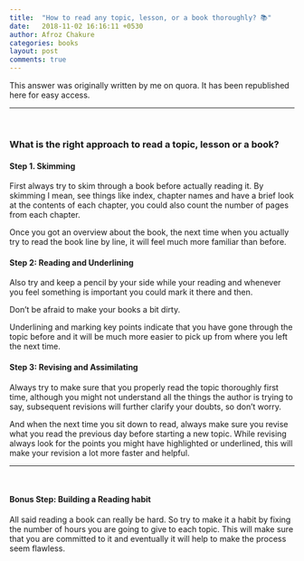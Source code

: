 ```yaml
---
title:  "How to read any topic, lesson, or a book thoroughly? 📚"
date:   2018-11-02 16:16:11 +0530
author: Afroz Chakure
categories: books 
layout: post
comments: true
---
```


This answer was originally written by me on quora. It has been republished here for easy access. 

*** 
<br>

### **What is the right approach to read a topic, lesson or a book?**

#### **Step 1. Skimming**
First always try to skim through a book before actually reading it. By skimming I mean, see things like index, chapter names and have a brief look at the contents of each chapter, you could also count the number of pages from each chapter. 

Once you got an overview about the book, the next time when you actually try to read the book line by line, it will feel much more familiar than before.

#### **Step 2: Reading and Underlining**
Also try and keep a pencil by your side while your reading and whenever you feel something is important you could mark it there and then. 

Don’t be afraid to make your books a bit dirty. 

Underlining and marking key points indicate that you have gone through the topic before and it will be much more easier to pick up from where you left the next time.

#### **Step 3: Revising and Assimilating**

Always try to make sure that you properly read the topic thoroughly first time, although you might not understand all the things the author is trying to say, subsequent revisions will further clarify your doubts, so don’t worry. 

And when the next time you sit down to read, always make sure you revise what you read the previous day before starting a new topic. While revising always look for the points you might have highlighted or underlined, this will make your revision a lot more faster and helpful.

***
<br>

#### **Bonus Step: Building a Reading habit**
All said reading a book can really be hard. So try to make it a habit by fixing the number of hours you are going to give to each topic. This will make sure that you are committed to it and eventually it will help to make the process seem flawless.
